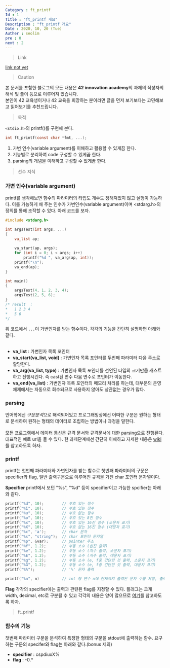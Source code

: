 ```yaml
---
Category : ft_printf
Id : 1
Title : "ft_printf 개요"
Description : "ft_printf 개요"
Date : 2020, 10, 20 (Tue)
Auther : seolim
pre : 0
next : 2
---
```

> Link

[link not yet]()

> Caution

본 문서를 포함한 블로그의 모든 내용은 <b>42 innovation academy</b>의 과제의 작성자의 해석 및 풀이 등으로 이루어져 있습니다.</br>본인이 42 교육생이거나 42 교육을 희망하는 분이라면 글을 먼저 보기보다는 고민해보고 읽어보기를 추천드립니다.


> 목적

`<stdio.h>`의 printf()를 구현해 본다.

```c
int ft_printf(const char *fmt, ...);
```

1. 가변 인수(variable argument)를 이해하고 활용할 수 있게끔 한다.
2. 기능별로 분리하여 code 구성할 수 있게끔 한다.
3. parsing의 개념을 이해하고 구성할 수 있게끔 한다.

> 선수 지식

### 가변 인수(variable argument)

printf를 생각해보면 함수의 파라미터의 타입도 개수도 정해져있지 않고 실행이 가능하다. 이를 가능하게 해 주는 인수가 가변인수(variable argument)이며 <stdarg.h>의 정의를 통해 조작할 수 있다. 아래 코드를 보자.

```c
#include <stdarg.h>

int argsTest(int args, ...)
{
    va_list ap;
    
    va_start(ap, args);
    for (int i = 0; i < args; i++)
        printf("%d ", va_arg(ap, int));
    printf("\n");
    va_end(ap);
}

int main()
{
    argsTest(4, 1, 2, 3, 4);
    argsTest(2, 5, 6);
}
/* result  :
*   1 2 3 4
*   5 6
*/
```

위 코드에서 `...`이 가변인자를 받는 함수이다. 각각의 기능을 간단히 설명하면 아래와 같다.</br></br>
 - **va_list** : 가변인자 목록 포인터
 - **va_start(va_list, void)** : 가변인자 목록 포인터를 두번째 파라미터 다음 주소로 할당한다.
 - **va_arg(va_list, type)** : 가변인자 목록 포인터를 선언된 타입의 크기만큼 캐스트하고 진행시킨다. 즉 cast된 변수 다음 변수로 포인터가 이동한다.
 - **va_end(va_list)** : 가변인자 목록 포인터의 메모리 처리를 하는데, 대부분의 운영체제에서는 자동으로 회수되므로 사용하지 않아도 상관없는 경우가 많다.


### parsing

언어학에선 *구문분석*으로 해석되어있고 프로그래밍상에선 어떠한 구분은 원하는 형태로 분석하여 원하는 형태의 데이터로 조립하는 방법이나 과정을 말한다.</br></br>모든 프로그램에서 데이터 통신은 규격 문서와 규격문서에 대한 parsing으로 진행된다. 대표적인 예로 url을 들 수 있다. 현 과제단계에선 간단히 이해하고 자세한 내용은 [wiki](https://en.wikipedia.org/wiki/Parsing)를 참고하도록 하자.

### printf

printf는 첫번째 파라미터와 가변인자를 받는 함수로 첫번째 파라미터의 구문은 specifier와 flag, 일반 출력구문으로 이루어진 규격을 가진 char 포인터 문자열이다.

**Specifier**
printf에서 보던 "%s", "%d" 등이 specifier이고 가능한 spcifier는 아래와 같다.
```c
printf("%d", 10);        // 부호 있는 정수
printf("%i", 10);        // 부호 있는 정수
printf("%u", 10);        // 부호 없는 정수
printf("%o", 10);        // 부호 있는 8진 정수
printf("%x", 10);        // 부호 있는 16진 정수 (소문자 표기)
printf("%X", 10);        // 부호 없는 16진 정수 (대문자 표기)
printf("%c", 'a');       // char 문자
printf("%s", "string");  // char 포인터 문자열
printf("%p", &var);      // pointer 주소
printf("%f", 1.2);       // 부동 소수 (십진 출력)
printf("%e", 1.2);       // 부동 소수 (지수 출력, 소문자 표기)
printf("%E", 1.2);       // 부동 소수 (지수 출력, 대문자 표기)
printf("%g", 1.2);       // 부동 소수 (e, f중 간단한 것 출력, 소문자 표기)
printf("%G", 1.2);       // 부동 소수 (e, f중 간단한 것 출력, 대문자 표기)
printf("%%");            // '%' 문자 출력

printf("%n", n)          // int 형 변수 n에 현재까지 출력된 문자 수를 저장, 출력 없음
```

**Flag**
각각의 specifier에는 출력과 관련된 flag를 지정할 수 있다. 플래그는 크게 width, decimal, etc로 구분될 수 있고 각각의 내용은 양이 많으므로 [여기](https://modoocode.com/35)를 참고하도록 하자.

> ft_printf

### 함수의 기능

첫번째 파라미터 구문을 분석하여 특정한 형태의 구문을 stdout에 출력하는 함수. 요구하는 구문의 specifer와 flag는 아래와 같다.(bonus 제외)

 - **specifier** : cspdiuxX%
 - **flag** : -0.*


